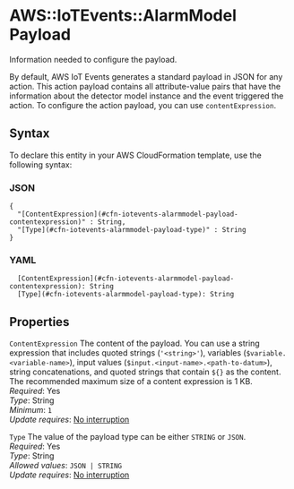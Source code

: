 # AWS::IoTEvents::AlarmModel Payload<a name="aws-properties-iotevents-alarmmodel-payload"></a>

Information needed to configure the payload\.

By default, AWS IoT Events generates a standard payload in JSON for any action\. This action payload contains all attribute\-value pairs that have the information about the detector model instance and the event triggered the action\. To configure the action payload, you can use `contentExpression`\.

## Syntax<a name="aws-properties-iotevents-alarmmodel-payload-syntax"></a>

To declare this entity in your AWS CloudFormation template, use the following syntax:

### JSON<a name="aws-properties-iotevents-alarmmodel-payload-syntax.json"></a>

```
{
  "[ContentExpression](#cfn-iotevents-alarmmodel-payload-contentexpression)" : String,
  "[Type](#cfn-iotevents-alarmmodel-payload-type)" : String
}
```

### YAML<a name="aws-properties-iotevents-alarmmodel-payload-syntax.yaml"></a>

```
  [ContentExpression](#cfn-iotevents-alarmmodel-payload-contentexpression): String
  [Type](#cfn-iotevents-alarmmodel-payload-type): String
```

## Properties<a name="aws-properties-iotevents-alarmmodel-payload-properties"></a>

`ContentExpression` <a name="cfn-iotevents-alarmmodel-payload-contentexpression"></a>
The content of the payload\. You can use a string expression that includes quoted strings \(`'<string>'`\), variables \(`$variable.<variable-name>`\), input values \(`$input.<input-name>.<path-to-datum>`\), string concatenations, and quoted strings that contain `${}` as the content\. The recommended maximum size of a content expression is 1 KB\.  
_Required_: Yes  
_Type_: String  
_Minimum_: `1`  
_Update requires_: [No interruption](https://docs.aws.amazon.com/AWSCloudFormation/latest/UserGuide/using-cfn-updating-stacks-update-behaviors.html#update-no-interrupt)

`Type` <a name="cfn-iotevents-alarmmodel-payload-type"></a>
The value of the payload type can be either `STRING` or `JSON`\.  
_Required_: Yes  
_Type_: String  
_Allowed values_: `JSON | STRING`  
_Update requires_: [No interruption](https://docs.aws.amazon.com/AWSCloudFormation/latest/UserGuide/using-cfn-updating-stacks-update-behaviors.html#update-no-interrupt)
